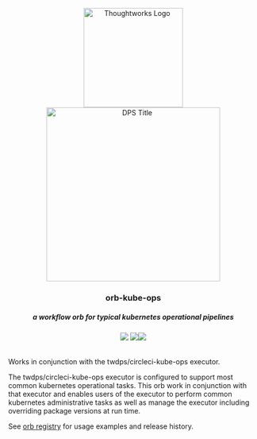<div align="center">
	<p>
		<img alt="Thoughtworks Logo" src="https://raw.githubusercontent.com/twplatformlabs/static/master/thoughtworks_flamingo_wave.png?sanitize=true" width=200 />
    <br />
		<img alt="DPS Title" src="https://raw.githubusercontent.com/twplatformlabs/static/master/dps_lab_title.png" width=350/>
	</p>
  <h3>orb-kube-ops</h3>
  <h5>a workflow orb for typical kubernetes operational pipelines</h5>
  <a href="https://app.circleci.com/pipelines/github/twplatformlabs/orb-kube-ops"><img src="https://circleci.com/gh/twplatformlabs/orb-kube-ops.svg?style=shield"></a> <a href="https://circleci.com/orbs/registry/orb/twdps/orb-kube-ops"><img src="https://badges.circleci.io/orb/twdps/orb-kube-ops"></a><a href="https://opensource.org/licenses/MIT"><img src="https://img.shields.io/badge/license-MIT-blue.svg"></a>
</div>
<br />

Works in conjunction with the twdps/circleci-kube-ops executor.  

The twdps/circleci-kube-ops executor is configured to support most common kubernetes operational tasks. This orb work in conjunction with that executor and enables users of the executor to perform common kubernetes administrative tasks as well as manage the executor including overriding package versions at run time.  

See [orb registry](https://circleci.com/orbs/registry/orb/twdps/kube-ops) for usage examples and release history.  
